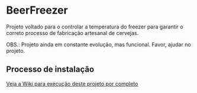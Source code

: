 <h1>BeerFreezer</h1>
<p>Projeto voltado para o controlar a temperatura do freezer para garantir o correto processo de fabricação artesanal de cervejas.</p>
<p>OBS.: Projeto ainda em constante evolução, mas funcional. Favor, ajudar no projeto.</p>

<h2>Processo de instalação</h2>
<p><a href="https://github.com/joaoarquimedes/beerFreezer/wiki">Veja a Wiki para execução deste projeto por completo</a></p>
